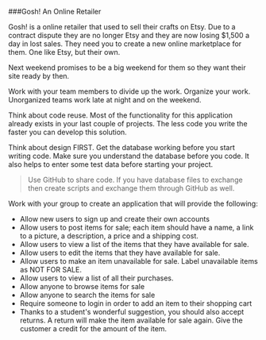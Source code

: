 ###Gosh! An Online Retailer

Gosh! is a online retailer that used to sell their crafts on Etsy. Due to a contract dispute they are no longer Etsy and they are now losing $1,500 a day in lost sales.
They need you to create a new online marketplace for them. One like Etsy, but their own.

Next weekend promises to be a big weekend for them so they want their site ready by then.

Work with your team members to divide up the work. Organize your work. Unorganized teams work late at night and on the weekend. 

Think about code reuse. Most of the functionality for this application already exists in your last couple of projects. The less code you write the faster you can develop this solution.

Think about design FIRST. Get the database working before you start writing code. Make sure you understand the database before you code. It also helps to enter some test data before starting your project.

>Use GitHub to share code. If you have database files to exchange then create scripts and exchange them through GitHub as well.

Work with your group to create an application that will provide the following:
* Allow new users to sign up and create their own accounts
* Allow users to post items for sale; each item should have a name, a link to a picture, a description, a price and a shipping cost.
* Allow users to view a list of the items that they have available for sale.
* Allow users to edit the items that they have available for sale.
* Allow users to make an item unavailable for sale. Label unavailable items as NOT FOR SALE.
* Allow users to view a list of all their purchases.
* Allow anyone to browse items for sale
* Allow anyone to search the items for sale
* Require someone to login in order to add an item to their shopping cart
* Thanks to a student's wonderful suggestion, you should also accept returns. A return will make the item available for sale again. Give the customer a credit for the amount of the item.
